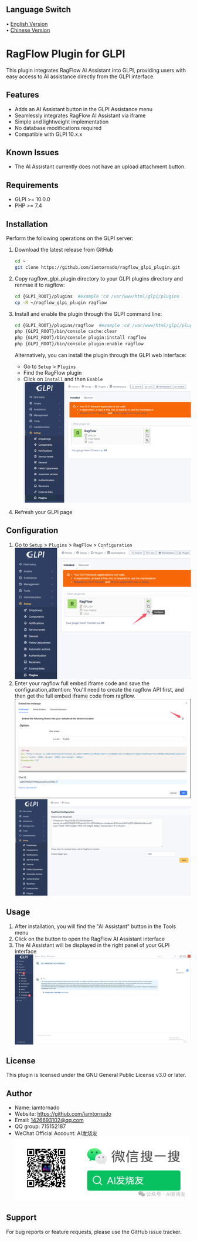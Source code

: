 ## Language Switch

• [English Version](README_EN.md)  
• [Chinese Version](README.md)

# RagFlow Plugin for GLPI

This plugin integrates RagFlow AI Assistant into GLPI, providing users with easy access to AI assistance directly from the GLPI interface.

## Features

- Adds an AI Assistant button in the GLPI Assistance menu
- Seamlessly integrates RagFlow AI Assistant via iframe
- Simple and lightweight implementation
- No database modifications required
- Compatible with GLPI 10.x.x

## Known Issues

- The AI Assistant currently does not have an upload attachment button.

## Requirements

- GLPI >= 10.0.0
- PHP >= 7.4

## Installation

Perform the following operations on the GLPI server:

1. Download the latest release from GitHub
   ```bash
   cd ~
   git clone https://github.com/iamtornado/ragflow_glpi_plugin.git
   ```
2. Copy ragflow_glpi_plugin directory to your GLPI plugins directory and renmae it to ragflow:
   ```bash
   cd {GLPI_ROOT}/plugins  #example：cd /var/www/html/glpi/plugins
   cp -R ~/ragflow_glpi_plugin ragflow
   ```
3. Install and enable the plugin through the GLPI command line:
   ```bash
   cd {GLPI_ROOT}/plugins/ragflow  #example：cd /var/www/html/glpi/plugins/ragflow
   php {GLPI_ROOT}/bin/console cache:clear
   php {GLPI_ROOT}/bin/console plugin:install ragflow
   php {GLPI_ROOT}/bin/console plugin:enable ragflow
   ```

   Alternatively, you can install the plugin through the GLPI web interface:
   - Go to `Setup` > `Plugins`
   - Find the RagFlow plugin
   - Click on `Install` and then `Enable`
![alt text](glpi_ragflow_plugin.png)

4. Refresh your GLPI page

## Configuration

1. Go to `Setup` > `Plugins` > `RagFlow` > `Configuration`
   ![alt text](glpi_ragflow_plugin_configuration.png)
2. Enter your ragflow full embed iframe code and save the configuration,attention: You'll need to create the ragflow API first, and then get the full embed iframe code from ragflow.
   ![alt text](ragflow_fullembed_code.png)
![alt text](enter_ragflow_fullembed_code.png)

## Usage

1. After installation, you will find the "AI Assistant" button in the Tools menu
2. Click on the button to open the RagFlow AI Assistant interface
3. The AI Assistant will be displayed in the right panel of your GLPI interface
![alt text](AI_assistant.png)

## License

This plugin is licensed under the GNU General Public License v3.0 or later.

## Author

- Name: iamtornado
- Website: https://github.com/iamtornado
- Email: 1426693102@qq.com
- QQ group: 715152187
- WeChat Official Account: AI发烧友
![alt text](AI发烧友公众号宣传图片.png)

## Support

For bug reports or feature requests, please use the GitHub issue tracker.

